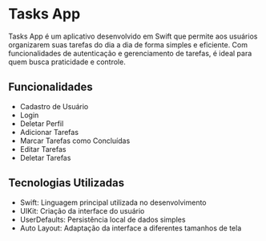 # Tasks App

Tasks App é um aplicativo desenvolvido em Swift que permite aos usuários organizarem suas tarefas do dia a dia de forma simples e eficiente. Com funcionalidades de autenticação e gerenciamento de tarefas, é ideal para quem busca praticidade e controle.

## Funcionalidades

- Cadastro de Usuário
- Login
- Deletar Perfil
- Adicionar Tarefas
- Marcar Tarefas como Concluídas
- Editar Tarefas
- Deletar Tarefas

## Tecnologias Utilizadas

- Swift: Linguagem principal utilizada no desenvolvimento
- UIKit:  Criação da interface do usuário
- UserDefaults: Persistência local de dados simples
- Auto Layout: Adaptação da interface a diferentes tamanhos de tela
